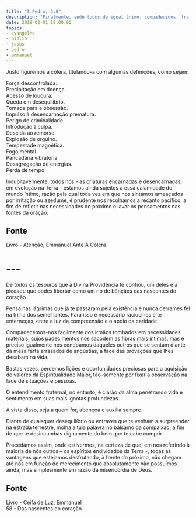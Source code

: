 ```yaml
---
title: "I Pedro, 3:8"
description: "Finalmente, sede todos de igual ânimo, compadecidos, fraternalmente amigos, misericordiosos, humildes."
date: 2019-02-01 19:00:00
topics: 
- evangelho
- biblia
- jesus
- pedro
- emmanuel
---
```


Justo figuremos a cólera, titulando-a com algumas definições, como sejam:

Força descontrolada.  
Precipitação em doença.  
Acesso de loucura.  
Queda em desequilíbrio.  
Tomada para a obsessão.  
Impulso à desencarnação prematura.  
Perigo de criminalidade.  
Introdução à culpa.  
Descida ao remorso.  
Explosão de orgulho.  
Tempestade magnética.  
Fogo mental.  
Pancadaria vibratória  
Desagregação de energias.  
Perda de tempo.  

Indubitavelmente, todos nós - as criaturas encarnadas e desencarnadas, em
evolução na Terra - estamos ainda sujeitos a essa calamidade do mundo íntimo,
razão pela qual toda vez em que nos sintamos ameaçados por irritação ou azedume,
é prudente nos recolhamos a recanto pacífico, a fim de refletir nas necessidades
do próximo e lavar os pensamentos nas fontes da oração.


## Fonte
Livro - Atenção, Emmanuel
Ante A Cólera


# ---

De todos os tesouros que a Divina Providência te confiou, um deles é a piedade
que podes libertar como um rio de bênçãos das nascentes do coração.

Pensa nas lágrimas que já te passaram pela existência e nunca derrames fel na
trilha dos semelhantes. Para isso é necessário raciocines e te enterneças, entre
a luz da compreensão e o apoio da caridade.

Compadecemos-nos facilmente dos irmãos tombados em necessidades materiais, cujos
padecimentos nos sacodem as fibras mais íntimas, mas é preciso igualmente nos
condoamos daqueles outros que se sentam diante da mesa farta arrasados de
angústias, à face das provações que lhes desabam na vida.

Bastas vezes, perdemos lições e oportunidades preciosas para a aquisição de
valores da Espiritualidade Maior, tão-somente por fixar a observação na face de
situações e pessoas.

O entendimento fraternal, no entanto, é clarão da alma penetrando vida e
sentimento em suas mais ignotas profundezas.

A vista disso, seja a quem for, abençoa e auxilia sempre.

Diante de quaisquer desequilíbrio ou entraves que te venham a surpreender na
estrada terrestre, molha a tuia palavra no bálsamo da compaixão, a fim de que te
desincumbas dignamente do bem que te cabe cumprir.

Procedamos assim, onde estivermos, na certeza de que, em nos referindo à maioria
de nós outros – os espíritos endividados da Terra -, todas as vantagens que
estejamos desfrutando, à frente do próximo, não chegam até nós em função de
merecimento que absolutamente não possuímos ainda, mas simplesmente em razão da
misericórdia de Deus.


## Fonte
Livro - Ceifa de Luz, Emmanuel  
58 - Das nascentes do coração

